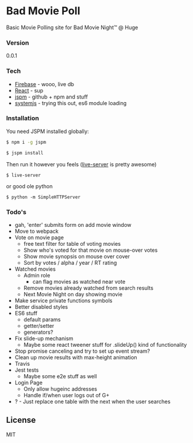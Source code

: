 # Bad Movie Poll

Basic Movie Polling site for Bad Movie Night™ @ Huge

### Version
0.0.1

### Tech

* [Firebase] - wooo, live db
* [React] - sup
* [jspm] - github + npm and stuff
* [systemjs] - trying this out, es6 module loading


### Installation

You need JSPM installed globally:

```sh
$ npm i -g jspm
```

```sh
$ jspm install
```

Then run it however you feels ([live-server] is pretty awesome)

```
$ live-server
``` 

or good ole python

```
$ python -m SimpleHTTPServer
```

### Todo's

- gah, 'enter' submits form on add movie window
- Move to webpack
- Vote on movie page
	- free text filter for table of voting movies
	- Show who's voted for that movie on mouse-over votes
	- Show movie synopsis on mouse over cover
	- Sort by votes / alpha / year / RT rating
- Watched movies
	- Admin role
		- can flag movies as watched near vote
	- Remove movies already watched from search results
	- Next Movie Night on <x> day showing <y> movie
- Make service private functions symbols
- Better disabled styles
- ES6 stuff
	- default params
	- getter/setter
	- generators?
- Fix slide-up mechanism
	- Maybe some react tweener stuff for .slideUp() kind of functionality
- Stop promise canceling and try to set up event stream?
- Clean up movie results with max-height animation
- Travis
- Jest tests
	- Maybe some e2e stuff as well
- Login Page
	- Only allow hugeinc addresses
	- Handle if/when user logs out of G+
- ? - Just replace one table with the next when the user searches

License
----

MIT

[Firebase]:https://www.firebase.com/
[React]:http://facebook.github.io/react/
[jspm]:http://jspm.io/
[systemjs]:https://github.com/systemjs/systemjs
[live-server]:https://github.com/tapio/live-server
